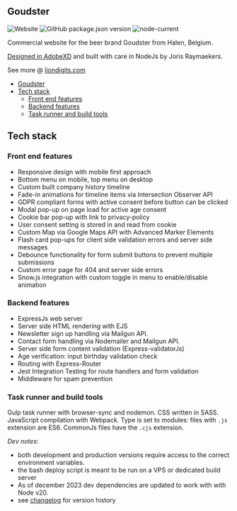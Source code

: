 ## Goudster

![Website](https://img.shields.io/website?url=https%3A%2F%2Fgoudster.be)
![GitHub package.json version](https://img.shields.io/github/package-json/v/jorishr/goudster)
![node-current](https://img.shields.io/node/v/node-sass)

Commercial website for the beer brand Goudster from Halen, Belgium.

[Designed in AdobeXD](https://xd.adobe.com/view/db65a1aa-f720-458b-4fc2-a8a8282d2ee3-ad54/) and built with care in NodeJs by Joris Raymaekers.

See more @ [liondigits.com](https://www.liondigits.com)

- [Goudster](#goudster)
- [Tech stack](#tech-stack)
  - [Front end features](#front-end-features)
  - [Backend features](#backend-features)
  - [Task runner and build tools](#task-runner-and-build-tools)

## Tech stack

### Front end features

- Responsive design with mobile first approach
- Bottom menu on mobile, top menu on desktop
- Custom built company history timeline
- Fade-in animations for timeline items via Intersection Observer API
- GDPR compliant forms with active consent before button can be clicked
- Modal pop-up on page load for active age consent
- Cookie bar pop-up with link to privacy-policy
- User consent setting is stored in and read from cookie
- Custom Map via Google Maps API with Advanced Marker Elements
- Flash card pop-ups for client side validation errors and server side messages
- Debounce functionality for form submit buttons to prevent multiple submissions
- Custom error page for 404 and server side errors
- Snow.js integration with custom toggle in menu to enable/disable animation

### Backend features

- ExpressJs web server
- Server side HTML rendering with EJS
- Newsletter sign up handling via Mailgun API.
- Contact form handling via Nodemailer and Mailgun API.
- Server side form content validation (Express-validatorJs)
- Age verification: input birthday validation check
- Routing with Express-Router
- Jest Integration Testing for route handlers and form validation
- Middleware for spam prevention

### Task runner and build tools

Gulp task runner with browser-sync and nodemon. CSS written in SASS. JavaScript compilation with Webpack. Type is set to modules: files with `.js` extension are ES6. CommonJs files have the `.cjs` extension.

_Dev notes_:

- both development and production versions require access to the correct environment variables.
- the bash deploy script is meant to be run on a VPS or dedicated build server
- As of december 2023 dev dependencies are updated to work with with Node v20.
- see [changelog](CHANGELOG.md) for version history
